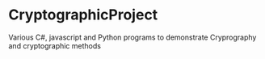 # CryptographicProject
Various C#, javascript and Python programs to demonstrate Cryprography and cryptographic methods
